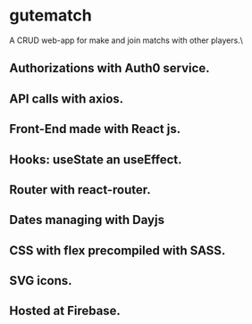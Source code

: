 #  gutematch
A CRUD web-app for make and join matchs with other players.\

## Authorizations with Auth0 service.

## API calls with axios.

## Front-End made with React js.

## Hooks: useState an useEffect.

## Router with react-router.

## Dates managing with Dayjs

## CSS with flex precompiled with SASS.

## SVG icons.

## Hosted at Firebase.
